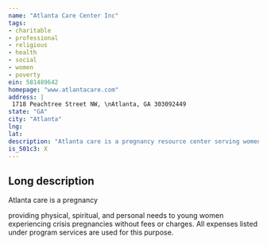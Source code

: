 ```yaml
---
name: "Atlanta Care Center Inc"
tags:
- charitable
- professional
- religious
- health
- social
- women
- poverty
ein: 581489642
homepage: "www.atlantacare.com"
address: |
 1718 Peachtree Street NW, \nAtlanta, GA 303092449
state: "GA"
city: "Atlanta"
lng: 
lat: 
description: "Atlanta care is a pregnancy resource center serving women in atlanta with counseling and limited medical services that promote life affirming decisions for mother and child. "
is_501c3: X
---
```


## Long description

Atlanta care is a pregnancy
  
  providing physical, spiritual, and personal needs to young women experiencing crisis pregnancies without fees or charges. All expenses listed under program services are used for this purpose. 
